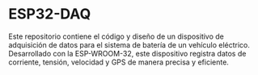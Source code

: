 # ESP32-DAQ
Este repositorio contiene el código y diseño de un dispositivo de adquisición de datos para el sistema de batería de un vehículo eléctrico. Desarrollado con la ESP-WROOM-32, este dispositivo registra datos de corriente, tensión, velocidad y GPS de manera precisa y eficiente.

